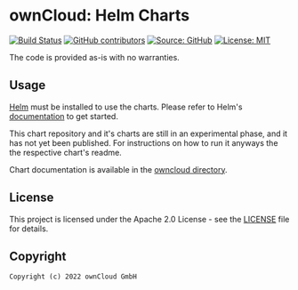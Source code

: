# ownCloud: Helm Charts

[![Build Status](https://img.shields.io/drone/build/owncloud-docker/helm?logo=drone&server=https%3A%2F%2Fdrone.owncloud.com)](https://drone.owncloud.com/owncloud-docker/helm)
[![GitHub contributors](https://img.shields.io/github/contributors/owncloud-docker/helm)](https://github.com/owncloud-docker/helm/graphs/contributors)
[![Source: GitHub](https://img.shields.io/badge/source-github-blue.svg?logo=github&logoColor=white)](https://github.com/owncloud-docker/helm)
[![License: MIT](https://img.shields.io/github/license/owncloud-docker/helm)](https://github.com/owncloud-docker/helm/blob/master/LICENSE)

The code is provided as-is with no warranties.

## Usage

[Helm](https://helm.sh) must be installed to use the charts.
Please refer to Helm's [documentation](https://helm.sh/docs/) to get started.

This chart repository and it's charts are still in an experimental phase, and it has not yet been published.
For instructions on how to run it anyways the the respective chart's readme.

[//]: # "Once Helm is set up properly, add the repo as follows:"
[//]: # "```console"
[//]: # "helm repo add owncloud https://example.com/owncloud/helm-charts"
[//]: # "```"
[//]: # "You can then run `helm search repo owncloud` to see the charts."

Chart documentation is available in the [owncloud directory](https://github.com/owncloud-docker/helm/blob/main/charts/owncloud/README.md).

## License

This project is licensed under the Apache 2.0 License - see the [LICENSE](https://github.com/owncloud-docker/helm/blob/master/LICENSE) file for details.

## Copyright

```Text
Copyright (c) 2022 ownCloud GmbH
```
